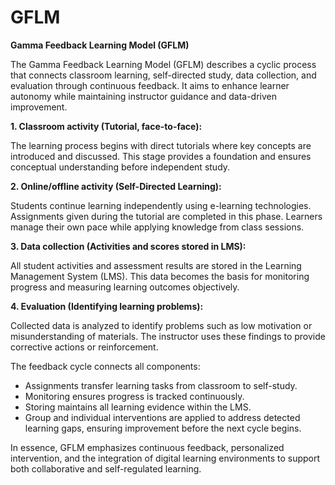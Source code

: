 # GFLM

**Gamma Feedback Learning Model (GFLM)**

The Gamma Feedback Learning Model (GFLM) describes a cyclic process that connects classroom learning, self-directed study, data collection, and evaluation through continuous feedback. It aims to enhance learner autonomy while maintaining instructor guidance and data-driven improvement.

**1. Classroom activity (Tutorial, face-to-face):**

The learning process begins with direct tutorials where key concepts are introduced and discussed. This stage provides a foundation and ensures conceptual understanding before independent study.

**2. Online/offline activity (Self-Directed Learning):**

Students continue learning independently using e-learning technologies. Assignments given during the tutorial are completed in this phase. Learners manage their own pace while applying knowledge from class sessions.

**3. Data collection (Activities and scores stored in LMS):**

All student activities and assessment results are stored in the Learning Management System (LMS). This data becomes the basis for monitoring progress and measuring learning outcomes objectively.

**4. Evaluation (Identifying learning problems):**

Collected data is analyzed to identify problems such as low motivation or misunderstanding of materials. The instructor uses these findings to provide corrective actions or reinforcement.

The feedback cycle connects all components:

- Assignments transfer learning tasks from classroom to self-study.
- Monitoring ensures progress is tracked continuously.
- Storing maintains all learning evidence within the LMS.
- Group and individual interventions are applied to address detected learning gaps, ensuring improvement before the next cycle begins.

In essence, GFLM emphasizes continuous feedback, personalized intervention, and the integration of digital learning environments to support both collaborative and self-regulated learning.

